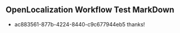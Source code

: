 ## OpenLocalization Workflow Test MarkDown
* ac883561-877b-4224-8440-c9c677944eb5 thanks!

<!--HONumber=Sep16_HO4-->


